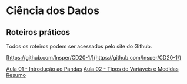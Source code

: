 
# Ciência dos Dados

## Roteiros práticos

Todos os roteiros podem ser acessados pelo site do Github.

[https://github.com/Insper/CD20-1/](https://github.com/Insper/CD20-1/)


[Aula 01 - Introdução ao Pandas](./aula01)
[Aula 02 - Tipos de Variáveis e Medidas Resumo](./aula02)
